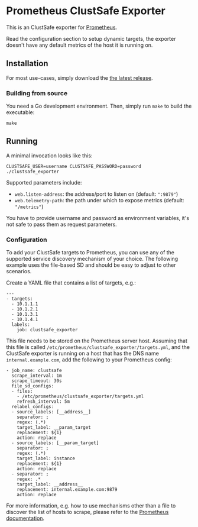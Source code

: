 Prometheus ClustSafe Exporter
========================

This is an ClustSafe exporter for [Prometheus](https://prometheus.io).

Read the configuration section to setup dynamic targets, the exporter doesn't have any default metrics of the host it is running on.

## Installation

For most use-cases, simply download the [the latest release](https://github.com/astappiev/clustsafe_exporter/releases).

### Building from source

You need a Go development environment. Then, simply run `make` to build the
executable:

    make

## Running

A minimal invocation looks like this:

    CLUSTSAFE_USER=username CLUSTSAFE_PASSWORD=password ./clustsafe_exporter

Supported parameters include:

 - `web.listen-address`: the address/port to listen on (default: `":9879"`)
 - `web.telemetry-path`: the path under which to expose metrics (default: `"/metrics"`)

You have to provide username and password as environment variables, it's not safe to pass them as request parameters.

### Configuration

To add your ClustSafe targets to Prometheus, you can use any of the supported
service discovery mechanism of your choice. The following example uses the
file-based SD and should be easy to adjust to other scenarios.

Create a YAML file that contains a list of targets, e.g.:

```
---
- targets:
  - 10.1.1.1
  - 10.1.2.1
  - 10.1.3.1
  - 10.1.4.1
  labels:
    job: clustsafe_exporter
```

This file needs to be stored on the Prometheus server host.  Assuming that this
file is called `/etc/prometheus/clustsafe_exporter/targets.yml`, and the ClustSafe exporter is
running on a host that has the DNS name `internal.example.com`,
add the following to your Prometheus config:

```
- job_name: clustsafe
  scrape_interval: 1m
  scrape_timeout: 30s
  file_sd_configs:
  - files:
    - /etc/prometheus/clustsafe_exporter/targets.yml
    refresh_interval: 5m
  relabel_configs:
  - source_labels: [__address__]
    separator: ;
    regex: (.*)
    target_label: __param_target
    replacement: ${1}
    action: replace
  - source_labels: [__param_target]
    separator: ;
    regex: (.*)
    target_label: instance
    replacement: ${1}
    action: replace
  - separator: ;
    regex: .*
    target_label: __address__
    replacement: internal.example.com:9879
    action: replace
```

For more information, e.g. how to use mechanisms other than a file to discover
the list of hosts to scrape, please refer to the [Prometheus
documentation](https://prometheus.io/docs).
